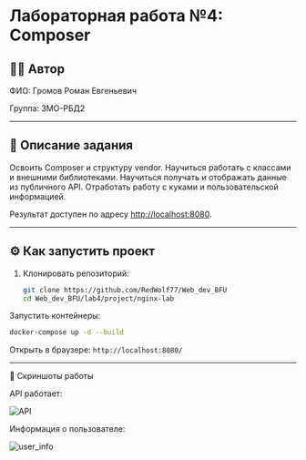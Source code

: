 # Лабораторная работа №4: Composer

## 👩‍💻 Автор
ФИО: Громов Роман Евгеньевич

Группа: 3МО-РБД2

---

## 📌 Описание задания
Освоить Composer и структуру vendor. Научиться работать с классами и внешними библиотеками. Научиться получать и отображать данные из публичного API. Отработать работу с куками и пользовательской информацией.


Результат доступен по адресу [http://localhost:8080](http://localhost:8080).

---

## ⚙️ Как запустить проект

1. Клонировать репозиторий:
   ```bash
   git clone https://github.com/RedWolf77/Web_dev_BFU
   cd Web_dev_BFU/lab4/project/nginx-lab
Запустить контейнеры:
```bash
docker-compose up -d --build
```
Открыть в браузере:
```http://localhost:8080/```

---

📸 Скриншоты работы

API работает:

![API](https://github.com/RedWolf77/Web_dev_BFU/blob/main/screenshots/lab4/api_data.png)

Информация о пользователе:

![user_info](https://github.com/RedWolf77/Web_dev_BFU/blob/main/screenshots/lab4/user_info.png)
